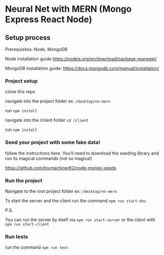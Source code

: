 # Neural Net with MERN (Mongo Express React Node)

## Setup process

Prerequisites: Node, MongoDB

Node installation guide
https://nodejs.org/en/download/package-manager/

MongoDB installation guide:
https://docs.mongodb.com/manual/installation/

### Project setup

clone this repo

navigate into the project folder ex: `/desktop/nn-mern`

run `npm install`

navigate into the /client folder `cd /client`

run `npm install`

### Seed your project with some fake data!

follow the instructions here. You'll need to download the seeding library and run its magical commands (not so magical)

https://github.com/toymachiner62/node-mongo-seeds

### Run the project

Navigate to the root project folder ex: `/desktop/nn-mern`

To start the server and the client run the command `npm run start-dev`

P.S.

You can run the server by itself via `npm run start-server` or the client with `npm run start-client`

### Run tests

run the command `npm run test`
